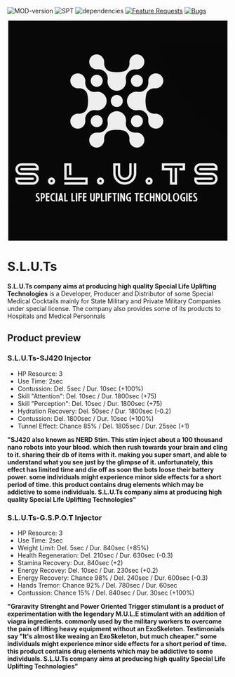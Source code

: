 ![MOD-version](https://img.shields.io/badge/MOD%20version-1.2.0-green) ![SPT](https://img.shields.io/badge/SPT%20version-3.7.1-blue) ![dependencies](https://img.shields.io/badge/dependencies-none-green) [![Feature Requests](https://img.shields.io/github/issues/Bulld0z3r-SPT/S.L.U.Ts/feature-request.svg)](https://github.com/Bulld0z3r-SPT/S.L.U.Ts/issues?q=is%3Aopen+is%3Aissue+label%3Afeature-request+sort%3Areactions-%2B1-desc) [![Bugs](https://img.shields.io/github/issues/Bulld0z3r-SPT/S.L.U.Ts/bug.svg)](https://github.com/Bulld0z3r-SPT/S.L.U.Ts/issues?utf8=✓&q=is%3Aissue+is%3Aopen+label%3Abug)

<p align="center">
    <img src="/content/SLUTs_logo.png" height="500">
</p>

# S.L.U.Ts
**S.L.U.Ts company aims at producing high quality Special Life Uplifting Technologies** is a Developer, Producer and Distributor of some Special Medical Cocktails mainly for State Military and Private Military Companies under special license.
The company also provides some of its products to Hospitals and Medical Personnals

## Product preview

### S.L.U.Ts-SJ420 Injector
- HP Resource: 3
- Use Time: 2sec
- Contussion: Del. 5sec / Dur. 10sec (+100%)
- Skill "Attention": Del. 10sec / Dur. 1800sec (+75)
- Skill "Perception": Del. 10sec / Dur. 1800sec (+75)
- Hydration Recovery: Del. 50sec / Dur. 1800sec (-0.2)
- Contussion: Del. 1800sec / Dur. 10sec (+100%)
- Tunnel Effect: Chance 85% / Del. 1805sec / Dur. 25sec (+1)

**"SJ420 also known as NERD Stim. This stim inject about a 100 thousand nano robots into your blood. which then rush towards your brain and cling to it. sharing their db of items with it. making you super smart, and able to understand what you see just by the glimpse of it. unfortunately, this effect has limited time and die off as soon the bots loose their battery power. some individuals might experience minor side effects for a short period of time. this product contains drug elements which may be addictive to some individuals. S.L.U.Ts company aims at producing high quality Special Life Uplifting Technologies"**


### S.L.U.Ts-G.S.P.O.T Injector
- HP Resource: 3
- Use Time: 2sec
- Weight Limit: Del. 5sec / Dur. 840sec (+85%)
- Health Regeneration: Del. 210sec / Dur. 630sec (-0.3)
- Stamina Recovery: Dur. 840sec (+2)
- Energy Recovey: Del. 10sec / Dur. 230sec (+0.2)
- Energy Recovery: Chance 98% / Del. 240sec / Dur. 600sec (-0.3)
- Hands Tremor: Chance 92% / Del. 780sec / Dur. 60sec
- Contussion: Chance 15% / Del. 840sec / Dur. 30sec (+100%)

**"Graravity Strenght and Power Oriented Trigger stimulant is a product of experimentation with the legendary M.U.L.E stimulant with an addition of viagra ingredients. commonly used by the military workers to overcome the pain of lifting heavy equipment without an ExoSkeleton. Testimonials say "It's almost like weaing an ExoSkeleton, but much cheaper." some individuals might experience minor side effects for a short period of time. this product contains drug elements which may be addictive to some individuals. S.L.U.Ts company aims at producing high quality Special Life Uplifting Technologies"**

